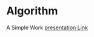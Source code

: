 # Algorithm
A Simple Work
[presentation Link](https://drive.google.com/drive/u/0/folders/1TRtzr6aP2qHP8rlYtQMxqtJpnUtkMHXM?fbclid=IwAR3YVaI9hWa5hGotpDKw78DKWLtX3k_ALO9lfxMmrqulOZqvQ8_S1uHn90w)
